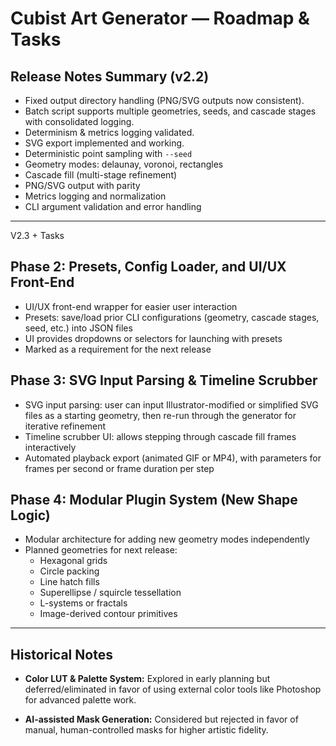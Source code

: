# Cubist Art Generator — Roadmap & Tasks

## Release Notes Summary (v2.2)
- Fixed output directory handling (PNG/SVG outputs now consistent).
- Batch script supports multiple geometries, seeds, and cascade stages with consolidated logging.
- Determinism & metrics logging validated.
- SVG export implemented and working.
- Deterministic point sampling with `--seed`
- Geometry modes: delaunay, voronoi, rectangles
- Cascade fill (multi-stage refinement)
- PNG/SVG output with parity
- Metrics logging and normalization
- CLI argument validation and error handling

---

V2.3 + Tasks

## Phase 2: Presets, Config Loader, and UI/UX Front-End

- UI/UX front-end wrapper for easier user interaction
- Presets: save/load prior CLI configurations (geometry, cascade stages, seed, etc.) into JSON files
- UI provides dropdowns or selectors for launching with presets
- Marked as a requirement for the next release

## Phase 3: SVG Input Parsing & Timeline Scrubber

- SVG input parsing: user can input Illustrator-modified or simplified SVG files as a starting geometry, then re-run through the generator for iterative refinement
- Timeline scrubber UI: allows stepping through cascade fill frames interactively
- Automated playback export (animated GIF or MP4), with parameters for frames per second or frame duration per step

## Phase 4: Modular Plugin System (New Shape Logic)

- Modular architecture for adding new geometry modes independently
- Planned geometries for next release:
  - Hexagonal grids
  - Circle packing
  - Line hatch fills
  - Superellipse / squircle tessellation
  - L-systems or fractals
  - Image-derived contour primitives

---

## Historical Notes

- **Color LUT & Palette System:**
  Explored in early planning but deferred/eliminated in favor of using external color tools like Photoshop for advanced palette work.

- **AI-assisted Mask Generation:**
  Considered but rejected in favor of manual, human-controlled masks for higher artistic fidelity.
